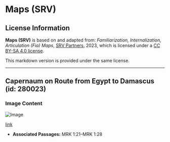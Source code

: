 # Maps (SRV)

## License Information

**Maps (SRV)** is based on and adapted from: _Familiarization, Internalization, Articulation (Fia) Maps_, [SRV Partners](https://srvpartners.org/home/), 2023, which is licensed under a [CC BY-SA 4.0 license](https://creativecommons.org/licenses/by-sa/4.0/legalcode.en).

This markdown version is provided under the same license.



--------------------------------

## Capernaum on Route from Egypt to Damascus (id: 280023)

### Image Content

![Image](https://cdn.aquifer.bible/aquifer-content/resources/FIAMaps/capernaum-on-route-from-egypt-to-damascus.jpg)

[link](https://cdn.aquifer.bible/aquifer-content/resources/FIAMaps/capernaum-on-route-from-egypt-to-damascus.jpg)

* **Associated Passages:** MRK 1:21–MRK 1:28

